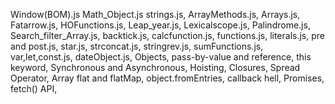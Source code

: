 Window(BOM).js
Math_Object.js
strings.js,
ArrayMethods.js,
Arrays.js,
Fatarrow.js,
HOFunctions.js,
Leap_year.js,
Lexicalscope.js,
Palindrome.js,
Search_filter_Array.js,
backtick.js,
calcfunction.js,
functions.js,
literals.js,
pre and post.js,
star.js,
strconcat.js,
stringrev.js,
sumFunctions.js,
var,let,const.js,
dateObject.js,
Objects,
pass-by-value and reference,
this keyword,
Synchronous and Asynchronous,
Hoisting,
Closures,
Spread Operator,
Array flat and flatMap,
object.fromEntries,
callback hell,
Promises,
fetch() API,
